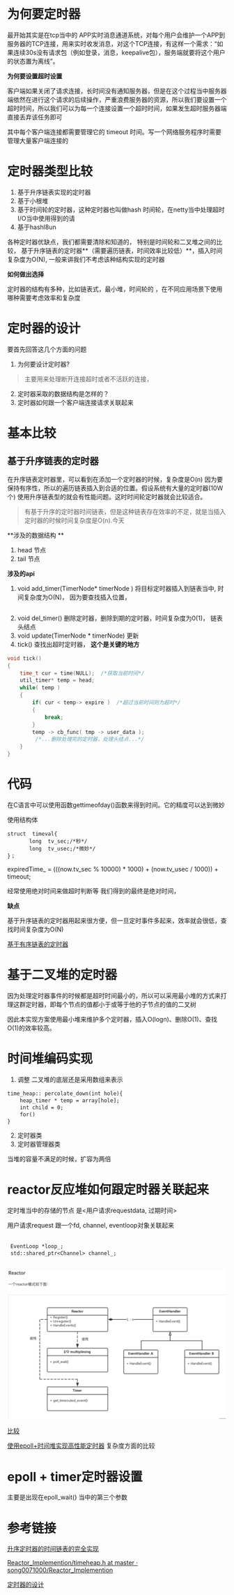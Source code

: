 # 为何要定时器
最开始其实是在tcp当中的
APP实时消息通道系统，对每个用户会维护一个APP到服务器的TCP连接，用来实时收发消息，对这个TCP连接，有这样一个需求：“如果连续30s没有请求包（例如登录，消息，keepalive包），服务端就要将这个用户的状态置为离线”。


**为何要设置超时设置**

客户端如果关闭了请求连接，长时间没有通知服务器，但是在这个过程当中服务器端依然在进行这个请求的后续操作，严重浪费服务器的资源，所以我们要设置一个超时时间，所以我们可以为每一个连接设置一个超时时间，如果发生超时服务器端直接丢弃该任务即可

其中每个客户端连接都需要管理它的 timeout 时间。写一个网络服务程序时需要管理大量客户端连接的

# 定时器类型比较

1. 基于升序链表实现的定时器  
2. 基于小根堆 
3. 基于时间轮的定时器，这种定时器也叫做hash 时间轮，在netty当中处理超时I/O当中使用得到的请
4. 基于hashl8un


各种定时器优缺点，我们都需要清除和知道的， 特别是时间轮和二叉堆之间的比较， 基于升序链表的定时器**（需要遍历链表，时间效率比较低）**，插入时间复杂度为O(N), 一般来讲我们不考虑该种结构实现的定时器

**如何做出选择**

定时器的结构有多种，比如链表式，最小堆，时间轮的 ，在不同应用场景下使用哪种需要考虑效率和复杂度

# 定时器的设计
要首先回答这几个方面的问题

1. 为何要设计定时器?
>主要用来处理断开连接超时或者不活跃的连接，


2. 定时器采取的数据结构是怎样的？
3. 定时器如何跟一个客户端连接请求关联起来


# 基本比较
## 基于升序链表的定时器

在升序链表定时器里，可以看到在添加一个定时器的时候，复杂度是O(n)
因为要保持有序性，所以的遍历链表插入到合适的位置。假设系统有大量的定时器(10W个)
使用升序链表型的就会有性能问题。这时时间轮定时器就会比较适合。

>有基于升序的定时器时间链表，但是这种链表存在效率的不足，就是当插入定时器的时候时间复杂度是O(n).今天

 **涉及的数据结构 **
 
1. head 节点
2. tail 节点

**涉及的api**

1.  void add_timer(TimerNode* timerNode )  将目标定时器插入到链表当中, 时间复杂度为O(N)， 因为要查找插入位置， 


```
```

2. void  del_timer() 删除定时器，删除到期的定时器，时间复杂度为0(1)， 链表头结点
3. void update(TimerNode * timerNode) 更新
4. tick() 查找出超时定时器， **这个是关键的地方**

```c
void tick()
{
    time_t cur = time(NULL);  /*获取当前时间*/
    util_timer* temp = head;
    while( temp )
    {
        if( cur < temp-> expire )  /*超过当前时间则为超时*/
        {
            break;
        }
        temp -> cb_func( tmp -> user_data );
         /*...删除处理完的定时器，处理头结点...*/
    }
}

```

# 代码
在C语言中可以使用函数gettimeofday()函数来得到时间。它的精度可以达到微妙

使用结构体


```
struct  timeval{
       long  tv_sec;/*秒*/
       long  tv_usec;/*微妙*/
}；
```

expiredTime_ = (((now.tv_sec % 10000) * 1000) + (now.tv_usec / 1000)) + timeout;

经常使用绝对时间来做超时判断等 我们得到的最终是绝对时间， 

**缺点**

基于升序链表的定时器用起来很方便，但一旦定时事件多起来，效率就会很低，查找时间复杂度为O(N)

[基于有序链表的定时器](https://blog.csdn.net/ythunder/article/details/52048035)

# 基于二叉堆的定时器

因为处理定时器事件的时候都是超时时间最小的，所以可以采用最小堆的方式来打理这群定时器，即每个节点的值都小于或等于他的子节点的值的二叉树

因此本实现方案使用最小堆来维护多个定时器，插入O(logn)、删除O(1)、查找O(1)的效率较高。


# 时间堆编码实现
1.  调整
二叉堆的底层还是采用数组来表示

```
time_heap:: percolate_down(int hole){
	heap_timer * temp = array[hole];
	int child = 0;
	for()
}
```

2. 定时器类
3. 定时器管理器类

当堆的容量不满足的时候，扩容为两倍

# reactor反应堆如何跟定时器关联起来

定时堆当中的存储的节点 是<用户请求requestdata, 过期时间>

用户请求request 跟一个fd, channel, eventloop对象关联起来

```

 EventLoop *loop_;
 std::shared_ptr<Channel> channel_;
 
 ```


![reac](https://github.com/wabc1994/WS/blob/master/rm.png)

[比较](http://oserror.com/distributed/implement-network-framework-using-C/#%E4%BB%8B%E7%BB%8D)

[使用epoll+时间堆实现高性能定时器](https://blog.csdn.net/gbjj123/article/details/25155501)
复杂度方面的比较

# epoll + timer定时器设置
主要是出现在epoll_wait() 当中的第三个参数


# 参考链接
[升序定时器的时间链表的完全实现](https://blog.csdn.net/HELPLEE601276804/article/details/36445053)

[Reactor_Implemention/timeheap.h at master · song0071000/Reactor_Implemention](https://github.com/song0071000/Reactor_Implemention/blob/master/timeheap.h)

[定时器的设计](http://oserror.com/distributed/network-framework-timers/#%E5%BC%95%E8%A8%80)